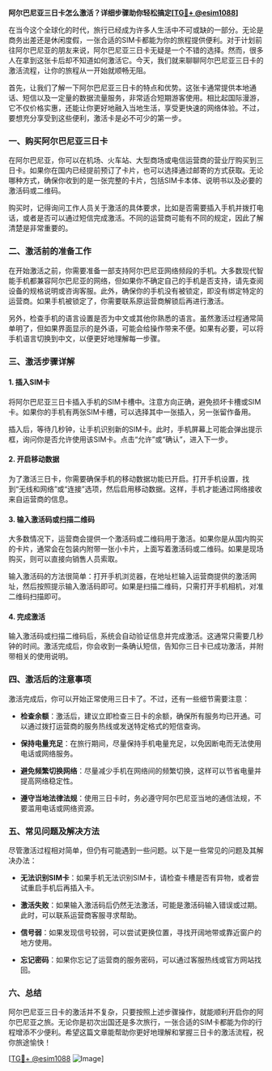 **阿尔巴尼亚三日卡怎么激活？详细步骤助你轻松搞定[[TG💪+ @esim1088](https://t.me/s/esim1088)]**

在当今这个全球化的时代，旅行已经成为许多人生活中不可或缺的一部分。无论是商务出差还是休闲度假，一张合适的SIM卡都能为你的旅程提供便利。对于计划前往阿尔巴尼亚的朋友来说，阿尔巴尼亚三日卡无疑是一个不错的选择。然而，很多人在拿到这张卡后却不知道如何激活它。今天，我们就来聊聊阿尔巴尼亚三日卡的激活流程，让你的旅程从一开始就顺畅无阻。

首先，让我们了解一下阿尔巴尼亚三日卡的特点和优势。这张卡通常提供本地通话、短信以及一定量的数据流量服务，非常适合短期游客使用。相比起国际漫游，它不仅价格实惠，还能让你更好地融入当地生活，享受更快速的网络体验。不过，要想充分享受到这些便利，激活卡是必不可少的第一步。

### **一、购买阿尔巴尼亚三日卡**

在阿尔巴尼亚，你可以在机场、火车站、大型商场或电信运营商的营业厅购买到三日卡。如果你在国内已经提前预订了卡片，也可以选择通过邮寄的方式获取。无论哪种方式，确保你收到的是一张完整的卡片，包括SIM卡本体、说明书以及必要的激活码或二维码。

购买时，记得询问工作人员关于激活的具体要求，比如是否需要插入手机并拨打电话，或者是否可以通过短信完成激活。不同的运营商可能有不同的规定，因此了解清楚是非常重要的。

### **二、激活前的准备工作**

在开始激活之前，你需要准备一部支持阿尔巴尼亚网络频段的手机。大多数现代智能手机都兼容阿尔巴尼亚的网络，但如果你不确定自己的手机是否支持，请先查阅设备的规格说明或咨询客服。此外，确保你的手机没有被锁定，即没有绑定特定的运营商。如果手机被锁定了，你需要联系原运营商解锁后再进行激活。

另外，检查手机的语言设置是否为中文或其他你熟悉的语言。虽然激活过程通常简单明了，但如果界面显示的是外语，可能会给操作带来不便。如果有必要，可以将手机语言切换到中文，以便更好地理解每一步骤。

### **三、激活步骤详解**

#### **1. 插入SIM卡**

将阿尔巴尼亚三日卡插入手机的SIM卡槽中。注意方向正确，避免损坏卡槽或SIM卡。如果你的手机有两张SIM卡槽，可以选择其中一张插入，另一张留作备用。

插入后，等待几秒钟，让手机识别新的SIM卡。此时，手机屏幕上可能会弹出提示框，询问你是否允许使用该SIM卡。点击“允许”或“确认”，进入下一步。

#### **2. 开启移动数据**

为了激活三日卡，你需要确保手机的移动数据功能已开启。打开手机设置，找到“无线和网络”或“连接”选项，然后启用移动数据。这样，手机才能通过网络接收来自运营商的信息。

#### **3. 输入激活码或扫描二维码**

大多数情况下，运营商会提供一个激活码或二维码用于激活。如果你是从国内购买的卡片，通常会在包装内附带一张小卡片，上面写着激活码或二维码。如果是现场购买，则可以直接向销售人员索取。

输入激活码的方法很简单：打开手机浏览器，在地址栏输入运营商提供的激活网址，然后按照提示输入激活码即可。如果是扫描二维码，只需打开手机相机，对准二维码扫描即可。

#### **4. 完成激活**

输入激活码或扫描二维码后，系统会自动验证信息并完成激活。这通常只需要几秒钟的时间。激活完成后，你会收到一条确认短信，告知你三日卡已成功激活，并附带相关的使用说明。

### **四、激活后的注意事项**

激活完成后，你可以开始正常使用三日卡了。不过，还有一些细节需要注意：

- **检查余额**：激活后，建议立即检查三日卡的余额，确保所有服务均已开通。可以通过拨打运营商的服务热线或发送特定格式的短信查询。
  
- **保持电量充足**：在旅行期间，尽量保持手机电量充足，以免因断电而无法使用电话或网络服务。

- **避免频繁切换网络**：尽量减少手机在网络间的频繁切换，这样可以节省电量并提高网络稳定性。

- **遵守当地法律法规**：使用三日卡时，务必遵守阿尔巴尼亚当地的通信法规，不要滥用电话或网络资源。

### **五、常见问题及解决方法**

尽管激活过程相对简单，但仍有可能遇到一些问题。以下是一些常见的问题及其解决办法：

- **无法识别SIM卡**：如果手机无法识别SIM卡，请检查卡槽是否有异物，或者尝试重启手机后再插入卡。

- **激活失败**：如果输入激活码后仍然无法激活，可能是激活码输入错误或过期。此时，可以联系运营商客服寻求帮助。

- **信号弱**：如果发现信号较弱，可以尝试更换位置，寻找开阔地带或靠近窗户的地方使用。

- **忘记密码**：如果你忘记了运营商的服务密码，可以通过客服热线或官方网站找回。

### **六、总结**

阿尔巴尼亚三日卡的激活并不复杂，只要按照上述步骤操作，就能顺利开启你的阿尔巴尼亚之旅。无论你是初次出国还是多次旅行，一张合适的SIM卡都能为你的行程增添不少便利。希望这篇文章能帮助你更好地理解和掌握三日卡的激活流程，祝你旅途愉快！

[[TG💪+ @esim1088](https://t.me/s/esim1088) ![Image](https://i.postimg.cc/4NQfJmqS/Snipaste-2025-05-13-00-14-12.png)]